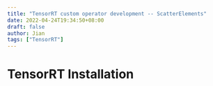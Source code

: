 ```yaml
---
title: "TensorRT custom operator development -- ScatterElements"
date: 2022-04-24T19:34:50+08:00
draft: false
author: Jian
tags: ["TensorRT"]
---
```


# TensorRT Installation
 

